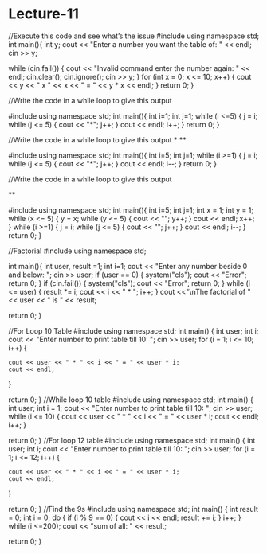 # Lecture-11
//Execute this code and see what’s the issue #include using namespace std; int main(){ int y; cout << "Enter a number you want the table of: " << endl; cin >> y;

while (cin.fail())
{
	cout << "Invalid command enter the number again: " << endl;
	cin.clear();
	cin.ignore();
	cin >> y;
}
for (int x = 0; x <= 10; x++)
{
	cout << y << " x " << x << " = " << y * x << endl;
}
return 0;
}

//Write the code in a while loop to give this output

#include using namespace std; int main(){ int i=1; int j=1; while (i <=5) { j = i; while (j <= 5) { cout << "*"; j++; } cout << endl; i++; } return 0; }

//Write the code in a while loop to give this output * **

#include using namespace std; int main(){ int i=5; int j=1; while (i >=1) { j = i; while (j <= 5) { cout << "*"; j++; } cout << endl; i--; } return 0; }

//Write the code in a while loop to give this output

**

#include using namespace std; int main(){ int i=5; int j=1; int x = 1; int y = 1; while (x <= 5) { y = x; while (y <= 5) { cout << ""; y++; } cout << endl; x++; } while (i >=1) { j = i; while (j <= 5) { cout << ""; j++; } cout << endl; i--; } return 0; }

//Factorial #include using namespace std;

int main(){ int user, result =1; int i=1; cout << "Enter any number beside 0 and below: "; cin >> user; if (user == 0) { system("cls"); cout << "Error"; return 0; } if (cin.fail()) { system("cls"); cout << "Error"; return 0; } while (i <= user) { result *= i; cout << i << " * "; i++; } cout <<"\nThe factorial of " << user << " is " << result;

return 0;
}

//For Loop 10 Table #include using namespace std; int main() { int user; int i; cout << "Enter number to print table till 10: "; cin >> user; for (i = 1; i <= 10; i++) {

	cout << user << " * " << i << " = " << user * i;
	cout << endl;
}


return 0;
} //While loop 10 table #include using namespace std; int main() { int user; int i = 1; cout << "Enter number to print table till 10: "; cin >> user; while (i <= 10) { cout << user << " * " << i << " = " << user * i; cout << endl; i++; }

return 0;
}
//For loop 12 table #include using namespace std; int main() { int user; int i; cout << "Enter number to print table till 10: "; cin >> user; for (i = 1; i <= 12; i++) {

	cout << user << " * " << i << " = " << user * i;
	cout << endl;
}


return 0;
}
//Find the 9s #include using namespace std; int main() { int result = 0; int i = 0; do { if (i % 9 == 0) { cout << i << endl; result += i; } i++; } while (i <=200); cout << "sum of all: " << result;

return 0;
}
